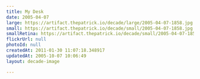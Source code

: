 ```yaml
---
title: My Desk
date: 2005-04-07
large: https://artifact.thepatrick.io/decade/large/2005-04-07-1858.jpg
small: https://artifact.thepatrick.io/decade/small/2005-04-07-1858.jpg
smallRetina: https://artifact.thepatrick.io/decade/small/2005-04-07-1858@2x.jpg
flickrUrl: null
photoId: null
createdAt: 2011-01-30 11:07:18.348917
updatedAt: 2005-10-07 10:06:49
layout: decade-image

---
```


